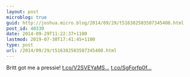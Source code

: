 ```yaml
---
layout: post
microblog: true
guid: http://joshua.micro.blog/2014/09/29/t516382503507345408.html
post_id: 40339
date: 2014-09-29T11:22:37+1100
lastmod: 2019-07-30T17:41:45+1100
type: post
url: /2014/09/29/t516382503507345408.html
---
```

Britt got me a pressie! [t.co/V2SVEYaMS...](http://t.co/V2SVEYaMSQ) [t.co/SgForfp0f...](http://t.co/SgForfp0fi)
